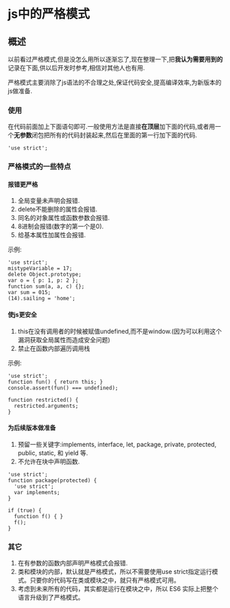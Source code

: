 # js中的严格模式

## 概述

以前看过严格模式,但是没怎么用所以逐渐忘了,现在整理一下,把**我认为需要用到的**记录在下面,供以后开发时参考,相信对其他人也有用.

严格模式主要消除了js语法的不合理之处,保证代码安全,提高编译效率,为新版本的js做准备.

### 使用

在代码前面加上下面语句即可.一般使用方法是直接**在顶层**加下面的代码,或者用一个**无参数**闭包把所有的代码封装起来,然后在里面的第一行加下面的代码.

```
'use strict';
```

### 严格模式的一些特点

#### 报错更严格

1. 全局变量未声明会报错.
2. delete不能删除的属性会报错.
3. 同名的对象属性或函数参数会报错.
4. 8进制会报错(数字的第一个是0).
5. 给基本属性加属性会报错.

示例:

```
'use strict';
mistypeVariable = 17;
delete Object.prototype;
var o = { p: 1, p: 2 };
function sum(a, a, c) {};
var sum = 015;
(14).sailing = 'home';
```

#### 使js更安全

1. this在没有调用者的时候被赋值undefined,而不是window.(因为可以利用这个漏洞获取全局属性而造成安全问题)
2. 禁止在函数内部遍历调用栈

示例:

```
'use strict';
function fun() { return this; }
console.assert(fun() === undefined);

function restricted() {
  restricted.arguments;
}
```

#### 为后续版本做准备

1. 预留一些关键字:implements, interface, let, package, private, protected, public, static, 和 yield 等.
2. 不允许在块中声明函数.

```
'use strict';
function package(protected) {
  'use strict';
  var implements;
}

if (true) {
  function f() { }
  f();
}
```

### 其它

1. 在有参数的函数内部声明严格模式会报错.
2. 类和模块的内部，默认就是严格模式，所以不需要使用use strict指定运行模式。只要你的代码写在类或模块之中，就只有严格模式可用。
3. 考虑到未来所有的代码，其实都是运行在模块之中，所以 ES6 实际上把整个语言升级到了严格模式。



